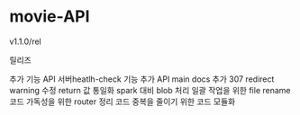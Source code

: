 # movie-API
v1.1.0/rel 

릴리즈

추가 기능
API 서버heatlh-check 기능 추가
API main docs 추가
307 redirect warning 수정
return 값 통일화
spark 대비 blob 처리 일괄 작업을 위한 file rename
코드 가독성을 위한 router 정리
코드 중복을 줄이기 위한 코드 모듈화

